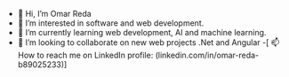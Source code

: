 - 👋 Hi, I’m Omar Reda
- 👀 I’m interested in software and web development.
- 🌱 I’m currently learning web development, AI and machine learning.
- 💞️ I’m looking to collaborate on new web projects .Net and Angular
-[ 📫 How to reach me on LinkedIn profile: (linkedin.com/in/omar-reda-b89025233)]
